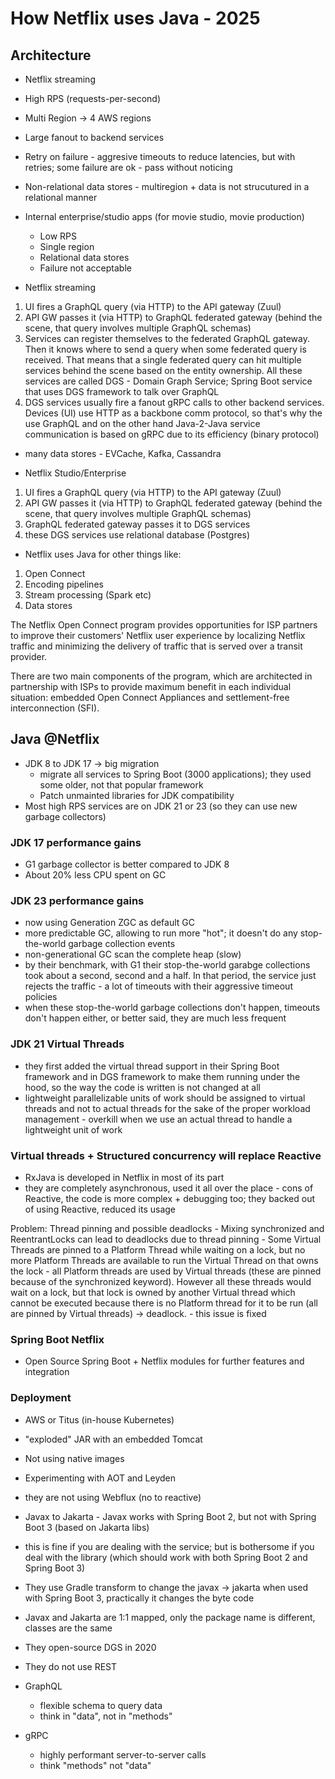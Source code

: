 # How Netflix uses Java  - 2025


## Architecture

- Netflix streaming
 - High RPS (requests-per-second)
 - Multi Region -> 4 AWS regions
 - Large fanout to backend services
 - Retry on failure - aggresive timeouts to reduce latencies, but with retries; some failure are ok - pass without noticing
 - Non-relational data stores - multiregion + data is not strucutured in a relational manner


 - Internal enterprise/studio apps (for movie studio, movie production)
    - Low RPS
    - Single region
    - Relational data stores
    - Failure not acceptable



- Netflix streaming
1. UI fires a GraphQL query (via HTTP) to the API gateway (Zuul)
2. API GW passes it (via HTTP) to GraphQL federated gateway (behind the scene, that query involves multiple GraphQL schemas)
3. Services can register themselves to the federated GraphQL gateway. Then it knows where to send a query when some federated query is received. That means that a single federated query can hit multiple services behind the scene based on the entity ownership. All these services are called DGS - Domain Graph Service; Spring Boot service that uses DGS framework to talk over GraphQL
4. DGS services usually fire a fanout gRPC calls to other backend services. Devices (UI) use HTTP as a backbone comm protocol, so that's why the use GraphQL and on the other hand Java-2-Java service communication is based on gRPC due to its efficiency (binary protocol)
- many data stores - EVCache, Kafka, Cassandra


- Netflix Studio/Enterprise
1. UI fires a GraphQL query (via HTTP) to the API gateway (Zuul)
2. API GW passes it (via HTTP) to GraphQL federated gateway (behind the scene, that query involves multiple GraphQL schemas)
3. GraphQL federated gateway passes it to DGS services
4. these DGS services use relational database (Postgres)


- Netflix uses Java for other things like:
1. Open Connect
2. Encoding pipelines
3. Stream processing (Spark etc)
4. Data stores

The Netflix Open Connect program provides opportunities for ISP partners to improve their customers' Netflix user experience by localizing Netflix traffic and minimizing the delivery of traffic that is served over a transit provider.

There are two main components of the program, which are architected in partnership with ISPs to provide maximum benefit in each individual situation: embedded Open Connect Appliances and settlement-free interconnection (SFI).


## Java @Netflix
- JDK 8 to JDK 17 -> big migration
    - migrate all services to Spring Boot (3000 applications); they used some older, not that popular framework
    - Patch unmainted libraries for JDK compatibility
- Most high RPS services are on JDK 21 or 23 (so they can use new garbage collectors)

### JDK 17 performance gains
- G1 garbage collector is better compared to JDK 8
- About 20% less CPU spent on GC

### JDK 23 performance gains
- now using Generation ZGC as default GC
- more predictable GC, allowing to run more "hot"; it doesn't do any stop-the-world garbage collection events
- non-generational GC scan the complete heap (slow)
- by their benchmark, with G1 their stop-the-world garabge collections took about a second, second and a half. In that period, the service just rejects the traffic -  a lot of timeouts with their aggressive timeout policies
- when these stop-the-world garbage collections don't happen, timeouts don't happen either, or better said, they are much less frequent


### JDK 21 Virtual Threads
- they first added the virtual thread support in their Spring Boot framework and in DGS framework to make them running under the hood, so the way the code is written is not changed at all
- lightweight parallelizable units of work should be assigned to virtual threads and not to actual threads for the sake of the proper workload management - overkill when we use an actual thread to handle a lightweight unit of work


### Virtual threads + Structured concurrency will replace Reactive
- RxJava is developed in Netflix in most of its part
- they are completely asynchronous, used it all over the place - cons of Reactive, the code is more complex + debugging too; they backed out of using Reactive, reduced its usage  


Problem: Thread pinning and possible deadlocks
    - Mixing synchronized and ReentrantLocks can lead to deadlocks due to thread pinning
    - Some Virtual Threads are pinned to a Platform Thread while waiting on a lock, but no more Platform Threads are available to run the Virtual Thread on that owns the lock - all Platform threads are used by Virtual threads (these are pinned because of the synchronized keyword). However all these threads would wait on a lock, but that lock is owned by another Virtual thread which cannot be executed because there is no Platform thread for it to be run (all are pinned by Virtual threads) -> deadlock.
    - this issue is fixed


### Spring Boot Netflix
- Open Source Spring Boot + Netflix modules for further features and integration

### Deployment
- AWS or Titus (in-house Kubernetes)
- "exploded" JAR with an embedded Tomcat
- Not using native images
- Experimenting with AOT and Leyden

- they are not using Webflux (no to reactive)
- Javax to Jakarta - Javax works with Spring Boot 2, but not with Spring Boot 3 (based on Jakarta libs)
- this is fine if you are dealing with the service; but is bothersome if you deal with the library (which should work with both Spring Boot 2 and Spring Boot 3)
- They use Gradle transform to change the javax -> jakarta when used with Spring Boot 3, practically it changes the byte code
- Javax and Jakarta are 1:1 mapped, only the package name is different, classes are the same

- They open-source DGS in 2020
- They do not use REST

- GraphQL
    - flexible schema to query data
    - think in "data", not in "methods"
- gRPC
    - highly performant server-to-server calls
    - think "methods" not "data"

